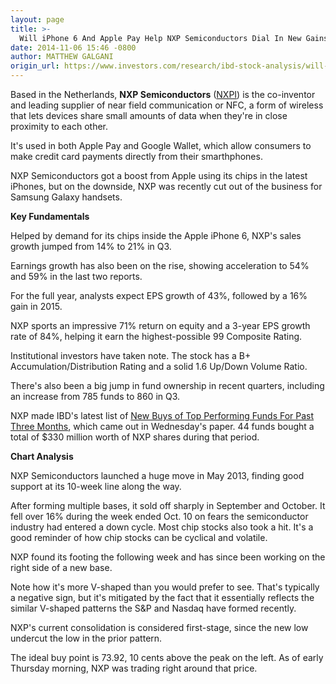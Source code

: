 ```yaml
---
layout: page
title: >-
  Will iPhone 6 And Apple Pay Help NXP Semiconductors Dial In New Gains?
date: 2014-11-06 15:46 -0800
author: MATTHEW GALGANI
origin_url: https://www.investors.com/research/ibd-stock-analysis/will-iphone-6-and-apple-pay-help-nxp-semiconductors-dial-in-new-gains/
---
```





  



Based in the Netherlands, **NXP Semiconductors** ([NXPI](https://research.investors.com/quote.aspx?symbol=NXPI)) is the co-inventor and leading supplier of near field communication or NFC, a form of wireless that lets devices share small amounts of data when they're in close proximity to each other.

  

It's used in both Apple Pay and Google Wallet, which allow consumers to make credit card payments directly from their smarthphones.

  

NXP Semiconductors got a boost from Apple using its chips in the latest iPhones, but on the downside, NXP was recently cut out of the business for Samsung Galaxy handsets.

  

**Key Fundamentals**

  

Helped by demand for its chips inside the Apple iPhone 6, NXP's sales growth jumped from 14% to 21% in Q3.

  

Earnings growth has also been on the rise, showing acceleration to 54% and 59% in the last two reports.

  

For the full year, analysts expect EPS growth of 43%, followed by a 16% gain in 2015.

  

NXP sports an impressive 71% return on equity and a 3-year EPS growth rate of 84%, helping it earn the highest-possible 99 Composite Rating.

  

Institutional investors have taken note. The stock has a B+ Accumulation/Distribution Rating and a solid 1.6 Up/Down Volume Ratio.

  

There's also been a big jump in fund ownership in recent quarters, including an increase from 785 funds to 860 in Q3.

  

NXP made IBD's latest list of [New Buys of Top Performing Funds For Past Three Months](http://news.investors.com/PDF/mutbuys_110414.pdf), which came out in Wednesday's paper. 44 funds bought a total of $330 million worth of NXP shares during that period.

  

**Chart Analysis**

  

NXP Semiconductors launched a huge move in May 2013, finding good support at its 10-week line along the way.

  

After forming multiple bases, it sold off sharply in September and October. It fell over 16% during the week ended Oct. 10 on fears the semiconductor industry had entered a down cycle. Most chip stocks also took a hit. It's a good reminder of how chip stocks can be cyclical and volatile.

  

NXP found its footing the following week and has since been working on the right side of a new base.

  

Note how it's more V-shaped than you would prefer to see. That's typically a negative sign, but it's mitigated by the fact that it essentially reflects the similar V-shaped patterns the S&P and Nasdaq have formed recently.

  

NXP's current consolidation is considered first-stage, since the new low undercut the low in the prior pattern.

  

The ideal buy point is 73.92, 10 cents above the peak on the left. As of early Thursday morning, NXP was trading right around that price.




